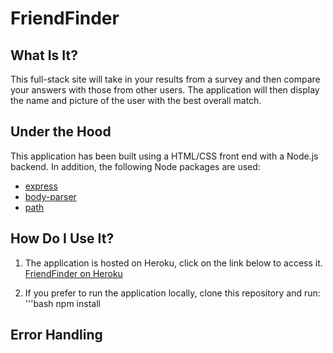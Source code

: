 # FriendFinder

## What Is It?

This full-stack site will take in your results from a survey and then compare your answers with those from other users. The application will then display the name and picture of the user with the best overall match.

## Under the Hood

This application has been built using a HTML/CSS front end with a Node.js backend.  In addition, the following Node packages are used:

  * [express](https://www.npmjs.com/package/express)
  * [body-parser](https://www.npmjs.com/package/body-parser)
  * [path](https://nodejs.org/api/path.html)

## How Do I Use It?

1. The application is hosted on Heroku, click on the link below to access it.
    [FriendFinder on Heroku](https://murmuring-thicket-23252.herokuapp.com/)
   
2. If you prefer to run the application locally, clone this repository and run:
    '''bash
    npm install

## Error Handling
